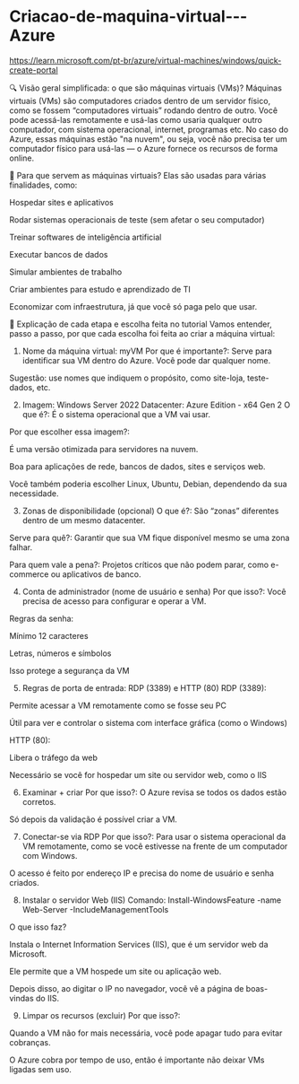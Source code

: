 # Criacao-de-maquina-virtual---Azure
https://learn.microsoft.com/pt-br/azure/virtual-machines/windows/quick-create-portal 

🔍 Visão geral simplificada: o que são máquinas virtuais (VMs)?
Máquinas virtuais (VMs) são computadores criados dentro de um servidor físico, como se fossem “computadores virtuais” rodando dentro de outro. Você pode acessá-las remotamente e usá-las como usaria qualquer outro computador, com sistema operacional, internet, programas etc. No caso do Azure, essas máquinas estão "na nuvem", ou seja, você não precisa ter um computador físico para usá-las — o Azure fornece os recursos de forma online.

🎯 Para que servem as máquinas virtuais?
Elas são usadas para várias finalidades, como:

Hospedar sites e aplicativos

Rodar sistemas operacionais de teste (sem afetar o seu computador)

Treinar softwares de inteligência artificial

Executar bancos de dados

Simular ambientes de trabalho

Criar ambientes para estudo e aprendizado de TI

Economizar com infraestrutura, já que você só paga pelo que usar.

🧱 Explicação de cada etapa e escolha feita no tutorial
Vamos entender, passo a passo, por que cada escolha foi feita ao criar a máquina virtual:

1. Nome da máquina virtual: myVM
Por que é importante?: Serve para identificar sua VM dentro do Azure. Você pode dar qualquer nome.

Sugestão: use nomes que indiquem o propósito, como site-loja, teste-dados, etc.

2. Imagem: Windows Server 2022 Datacenter: Azure Edition - x64 Gen 2
O que é?: É o sistema operacional que a VM vai usar.

Por que escolher essa imagem?:

É uma versão otimizada para servidores na nuvem.

Boa para aplicações de rede, bancos de dados, sites e serviços web.

Você também poderia escolher Linux, Ubuntu, Debian, dependendo da sua necessidade.

3. Zonas de disponibilidade (opcional)
O que é?: São “zonas” diferentes dentro de um mesmo datacenter.

Serve para quê?: Garantir que sua VM fique disponível mesmo se uma zona falhar.

Para quem vale a pena?: Projetos críticos que não podem parar, como e-commerce ou aplicativos de banco.

4. Conta de administrador (nome de usuário e senha)
Por que isso?: Você precisa de acesso para configurar e operar a VM.

Regras da senha:

Mínimo 12 caracteres

Letras, números e símbolos

Isso protege a segurança da VM

5. Regras de porta de entrada: RDP (3389) e HTTP (80)
RDP (3389):

Permite acessar a VM remotamente como se fosse seu PC

Útil para ver e controlar o sistema com interface gráfica (como o Windows)

HTTP (80):

Libera o tráfego da web

Necessário se você for hospedar um site ou servidor web, como o IIS

6. Examinar + criar
Por que isso?: O Azure revisa se todos os dados estão corretos.

Só depois da validação é possível criar a VM.

7. Conectar-se via RDP
Por que isso?: Para usar o sistema operacional da VM remotamente, como se você estivesse na frente de um computador com Windows.

O acesso é feito por endereço IP e precisa do nome de usuário e senha criados.

8. Instalar o servidor Web (IIS)
Comando: Install-WindowsFeature -name Web-Server -IncludeManagementTools

O que isso faz?

Instala o Internet Information Services (IIS), que é um servidor web da Microsoft.

Ele permite que a VM hospede um site ou aplicação web.

Depois disso, ao digitar o IP no navegador, você vê a página de boas-vindas do IIS.

9. Limpar os recursos (excluir)
Por que isso?:

Quando a VM não for mais necessária, você pode apagar tudo para evitar cobranças.

O Azure cobra por tempo de uso, então é importante não deixar VMs ligadas sem uso.
